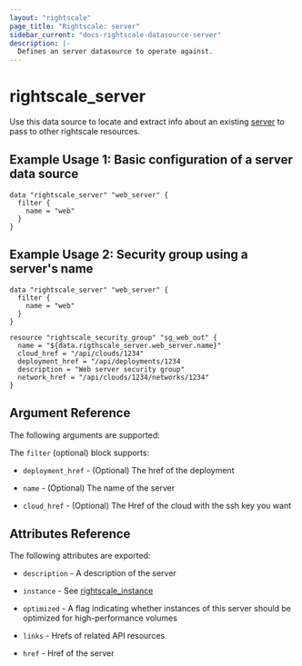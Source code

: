 ```yaml
---
layout: "rightscale"
page_title: "Rightscale: server"
sidebar_current: "docs-rightscale-datasource-server"
description: |-
  Defines an server datasource to operate against. 
---
```


# rightscale_server

Use this data source to locate and extract info about an existing [server](http://reference.rightscale.com/api1.5/resources/ResourceServers.html) to pass to other rightscale resources.

## Example Usage 1: Basic configuration of a server data source

```hcl
data "rightscale_server" "web_server" {
  filter {
    name = "web"
  }
}
```
## Example Usage 2: Security group using a server's name

```hcl
data "rightscale_server" "web_server" {
  filter {
    name = "web"
  }
}

resource "rightscale_security_group" "sg_web_out" {
  name = "${data.rigthscale_server.web_server.name}"
  cloud_href = "/api/clouds/1234"
  deployment_href = "/api/deployments/1234
  description = "Web server security group"
  network_href = "/api/clouds/1234/networks/1234"
}
```

## Argument Reference

The following arguments are supported:

The `filter` (optional) block supports:

* `deployment_href` - (Optional) The href of the deployment

* `name` - (Optional) The name of the server

* `cloud_href` - (Optional) The Href of the cloud with the ssh key you want

## Attributes Reference

The following attributes are exported:

* `description` - A description of the server

* `instance` - See [rightscale_instance](https://github.com/rightscale/terraform-provider-rightscale/blob/master/rightscale/website/docs/r/cm_server.markdown)

* `optimized` - A flag indicating whether instances of this server should be optimized for high-performance volumes

* `links` - Hrefs of related API resources

* `href` - Href of the server
